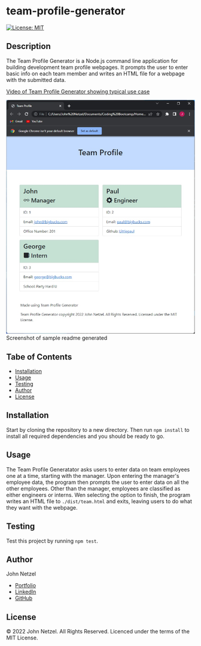 # team-profile-generator
[![License: MIT](https://img.shields.io/badge/License-MIT-yellow.svg)](https://opensource.org/licenses/MIT)

## Description

The Team Profile Generator is a Node.js command line application for building development team profile webpages. It prompts the user to enter basic info on each team member and writes an HTML file for a webpage with the submitted data.

[Video of Team Profile Generator showing typical use case](https://drive.google.com/file/d/1qGDqRc18LTD__IcQv3e5-l_J0VGK44ae/view)

![Screenshot of sample webpage generated](https://github.com/CommieDog/team-profile-generator/blob/main/assets/images/readme/sample-team-webpage-screenshot.jpg)
Screenshot of sample readme generated


## Tabe of Contents

* [Installation](#installation)
* [Usage](#usage)
* [Testing](#testing)
* [Author](#author)
* [License](#license)


## Installation

Start by cloning the repository to a new directory. Then run `npm install` to install all required dependencies and you should be ready to go.


## Usage

The Team Profile Generatator asks users to enter data on team employees one at a time, starting with the manager. Upon entering the manager's employee data, the program then prompts the user to enter data on all the other employees. Other than the manager, employees are classified as either engineers or interns. Wen selecting the option to finish, the program writes an HTML file to `./dist/team.html` and exits, leaving users to do what they want with the webpage.


## Testing

Test this project by running `npm test`.


## Author

John Netzel
* [Portfolio](https://commiedog.github.io/my-portfolio/)
* [LinkedIn](https://www.linkedin.com/in/john-netzel-481112129/)
* [GitHub](https://github.com/CommieDog)


## License

&copy; 2022 John Netzel. All Rights Reserved. Licenced under the terms of the MIT License.
